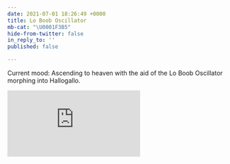 ```yaml
---
date: 2021-07-01 18:26:49 +0000
title: Lo Boob Oscillator
mb-cat: "\U0001F3B5"
hide-from-twitter: false
in_reply_to: ''
published: false

---
```

Current mood: Ascending to heaven with the aid of the Lo Boob Oscillator morphing into Hallogallo.

<div class="vid">

<iframe src="https://www.youtube-nocookie.com/embed/6V-IphkJaYk?controls=0" frameborder="0" allow="accelerometer; autoplay; encrypted-media; gyroscope; picture-in-picture" allowfullscreen></iframe>

</div>